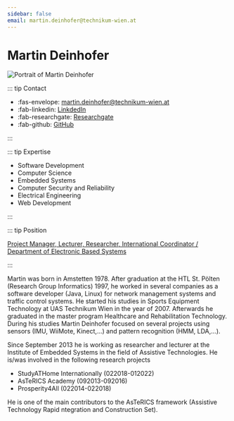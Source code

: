 ```yaml
---
sidebar: false
email: martin.deinhofer@technikum-wien.at
---
```


# Martin Deinhofer

![Portrait of Martin Deinhofer](assets/img/partner/uastw/lecturer/martin-deinhofer.jpg "Portrait of Martin Deinhofer")

::: tip Contact

- :fas-envelope: [martin.deinhofer@technikum-wien.at](mailto:martin.deinhofer@technikum-wien.at)
- :fab-linkedin: [LinkdedIn](https://www.linkedin.com/in/martin-deinhofer-4b585b4/)
- :fab-researchgate: [Researchgate](https://www.researchgate.net/scientific-contributions/2084163077_Martin_Deinhofer)
- :fab-github: [GitHub](https://github.com/deinhofer)

:::

::: tip Expertise

- Software Development
- Computer Science
- Embedded Systems
- Computer Security and Reliability
- Electrical Engineering
- Web Development

:::

::: tip Position

[Project Manager, Lecturer, Researcher, International Coordinator / Department of Electronic Based Systems](https://embsys.technikum-wien.at/staff/deinhofer/index.php)

:::

Martin was born in Amstetten 1978.
After graduation at the HTL St. Pölten (Research Group Informatics) 1997, he worked in several companies as a software developer (Java, Linux) for network management systems and traffic control systems.
He started his studies in Sports Equipment Technology at UAS Technikum Wien in the year of 2007.
Afterwards he graduated in the master program Healthcare and Rehabilitation Technology.
During his studies Martin Deinhofer focused on several projects using sensors (IMU, WiiMote, Kinect,...) and pattern recognition (HMM, LDA,...).

<!-- more -->

Since September 2013 he is working as researcher and lecturer at the Institute of Embedded Systems in the field of Assistive Technologies.
He is/was involved in the following research projects

- StudyATHome Internationally (022018-012022)
- AsTeRICS Academy (092013-092016)
- Prosperity4All (022014-022018)

He is one of the main contributors to the AsTeRICS framework (Assistive Technology Rapid ntegration and Construction Set).
